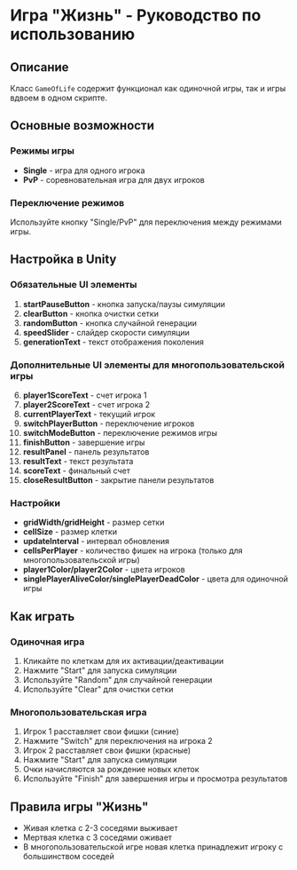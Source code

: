#  Игра "Жизнь" - Руководство по использованию

## Описание
Класс `GameOfLife` содержит функционал как одиночной игры, так и игры вдвоем в одном скрипте.

## Основные возможности

### Режимы игры
- **Single** -  игра  для одного игрока
- **PvP** - соревновательная игра для двух игроков

### Переключение режимов
Используйте кнопку "Single/PvP" для переключения между режимами игры.

## Настройка в Unity

### Обязательные UI элементы
1. **startPauseButton** - кнопка запуска/паузы симуляции
2. **clearButton** - кнопка очистки сетки
3. **randomButton** - кнопка случайной генерации
4. **speedSlider** - слайдер скорости симуляции
5. **generationText** - текст отображения поколения

### Дополнительные UI элементы для многопользовательской игры
6. **player1ScoreText** - счет игрока 1
7. **player2ScoreText** - счет игрока 2
8. **currentPlayerText** - текущий игрок
9. **switchPlayerButton** - переключение игроков
10. **switchModeButton** - переключение режимов игры
11. **finishButton** - завершение игры
12. **resultPanel** - панель результатов
13. **resultText** - текст результата
14. **scoreText** - финальный счет
15. **closeResultButton** - закрытие панели результатов

### Настройки
- **gridWidth/gridHeight** - размер сетки
- **cellSize** - размер клетки
- **updateInterval** - интервал обновления
- **cellsPerPlayer** - количество фишек на игрока (только для многопользовательской игры)
- **player1Color/player2Color** - цвета игроков
- **singlePlayerAliveColor/singlePlayerDeadColor** - цвета для одиночной игры

## Как играть

### Одиночная игра
1. Кликайте по клеткам для их активации/деактивации
2. Нажмите "Start" для запуска симуляции
3. Используйте "Random" для случайной генерации
4. Используйте "Clear" для очистки сетки

### Многопользовательская игра
1. Игрок 1 расставляет свои фишки (синие)
2. Нажмите "Switch" для переключения на игрока 2
3. Игрок 2 расставляет свои фишки (красные)
4. Нажмите "Start" для запуска симуляции
5. Очки начисляются за рождение новых клеток
6. Используйте "Finish" для завершения игры и просмотра результатов

## Правила игры "Жизнь"
- Живая клетка с 2-3 соседями выживает
- Мертвая клетка с 3 соседями оживает
- В многопользовательской игре новая клетка принадлежит игроку с большинством соседей
